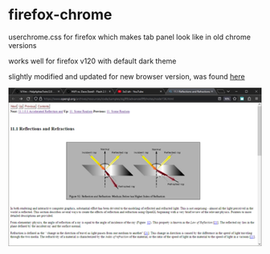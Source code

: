 # firefox-chrome
userchrome.css for firefox which makes tab panel look like in old chrome versions

works well for firefox v120 with default dark theme

slightly modified and updated for new browser version, was found [here](https://gitlab.com/brudolp/userChrome/-/tree/master/google-chrome-style)

![screenshot](./userchrome.png)
